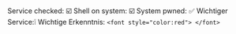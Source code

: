 Service checked: ☑️
Shell on system: ☑️
System pwned: ✅
Wichtiger Service:❕
Wichtige Erkenntnis: `<font style="color:red"> </font>`